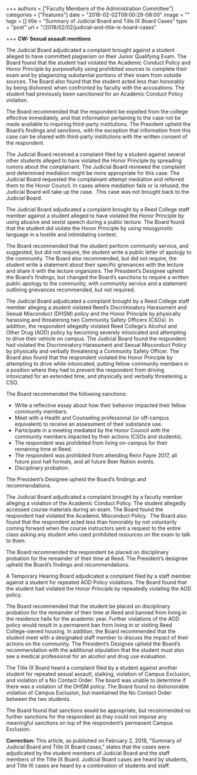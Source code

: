 +++
authors = ["Faculty Members of the Administration Committee"]
categories = ["Features"]
date = "2018-02-02T09:00:29-08:00"
image = ""
tags = []
title = "Summary of Judicial Board and Title IX Board Cases"
type = "post"
url = "/2018/02/02/judicial-and-title-ix-board-cases"

+++
**CW: Sexual assault mentions**

The Judicial Board adjudicated a complaint brought against a student alleged to have committed plagiarism on their Junior Qualifying Exam. The Board found that the student had violated the Academic Conduct Policy and Honor Principle by purposefully using prohibited sources to complete their exam and by plagiarizing substantial portions of their exam from outside sources. The Board also found that the student acted less than honorably by being dishonest when confronted by faculty with the accusations. The student had previously been sanctioned for an Academic Conduct Policy violation.

The Board recommended that the respondent be expelled from the college effective immediately, and that information pertaining to the case not be made available to inquiring third-party institutions. The President upheld the Board’s findings and sanctions, with the exception that information from this case can be shared with third-party institutions with the written consent of the respondent.

The Judicial Board received a complaint filed by a student against several other students alleged to have violated the Honor Principle by spreading rumors about the complainant. The Judicial Board reviewed the complaint and determined mediation might be more appropriate for this case. The Judicial Board requested the complainant attempt mediation and referred them to the Honor Council. In cases where mediation fails or is refused, the Judicial Board will take up the case.  This case was not brought back to the Judicial Board.

The Judicial Board adjudicated a complaint brought by a Reed College staff member against a student alleged to have violated the Honor Principle by using abusive and sexist speech during a public lecture. The Board found that the student did violate the Honor Principle by using misogynistic language in a hostile and intimidating context.

The Board recommended that the student perform community service, and suggested, but did not require, the student write a public letter of apology to the community. The Board also recommended, but did not require, the student write a statement about their specific grievances with the lecture and share it with the lecture organizers. The President’s Designee upheld the Board’s findings, but changed the Board’s sanctions to require a written public apology to the community, with community service and a statement outlining grievances recommended, but not required.

The Judicial Board adjudicated a complaint brought by a Reed College staff member alleging a student violated Reed’s Discriminatory Harassment and Sexual Misconduct (DHSM) policy and the Honor Principle by physically harassing and threatening two Community Safety Officers (CSOs). In addition, the respondent allegedly violated Reed College’s Alcohol and Other Drug (AOD) policy by becoming severely intoxicated and attempting to drive their vehicle on campus. The Judicial Board found the respondent had violated the Discriminatory Harassment and Sexual Misconduct Policy by physically and verbally threatening a Community Safety Officer. The Board also found that the respondent violated the Honor Principle by attempting to drive while intoxicated, putting fellow community members in a position where they had to prevent the respondent from driving intoxicated for an extended time, and physically and verbally threatening a CSO.

The Board recommended the following sanctions:

* Write a reflective essay about how their behavior impacted their fellow community members.
* Meet with a Health and Counseling professional (or off-campus equivalent) to receive an assessment of their substance use.
* Participate in a meeting mediated by the Honor Council with the community members impacted by their actions (CSOs and students).
* The respondent was prohibited from living on-campus for their remaining time at Reed.
* The respondent was prohibited from attending Renn Fayre 2017, all future pool hall formals, and all future Beer Nation events.
* Disciplinary probation.

The President’s Designee upheld the Board’s findings and recommendations.

The Judicial Board adjudicated a complaint brought by a faculty member alleging a violation of the Academic Conduct Policy. The student allegedly accessed course materials during an exam. The Board found the respondent had violated the Academic Misconduct Policy.  The Board also found that the respondent acted less than honorably by not voluntarily coming forward when the course instructors sent a request to the entire class asking any student who used prohibited resources on the exam to talk to them.

The Board recommended the respondent be placed on disciplinary probation for the remainder of their time at Reed. The President’s designee upheld the Board’s findings and recommendations.

A Temporary Hearing Board adjudicated a complaint filed by a staff member against a student for repeated AOD Policy violations. The Board found that the student had violated the Honor Principle by repeatedly violating the AOD policy.

The Board recommended that the student be placed on disciplinary probation for the remainder of their time at Reed and banned from living in the residence halls for the academic year. Further violations of the AOD policy would result in a permanent ban from living in or visiting Reed College-owned housing. In addition, the Board recommended that the student meet with a designated staff member to discuss the impact of their actions on the community. The President’s Designee upheld the Board’s recommendation with the additional stipulation that the student must also see a medical professional for an alcohol and drug use evaluation.

The Title IX Board heard a complaint filed by a student against another student for repeated sexual assault, stalking, violation of Campus Exclusion, and violation of a No Contact Order. The board was unable to determine if there was a violation of the DHSM policy. The Board found no dishonorable violation of Campus Exclusion, but maintained the No Contact Order between the two students.

The Board found that sanctions would be appropriate, but recommended no further sanctions for the respondent as they could not impose any meaningful sanctions on top of the respondent’s permanent Campus Exclusion.

**Correction:** This article, as published on February 2, 2018, "Summary of Judicial Board and Title IX Board cases," states that the cases were adjudicated by the student members of Judicial Board and the staff members of the Title IX Board. Judicial Board cases are heard by students, and Title IX cases are heard by a combination of students and staff.